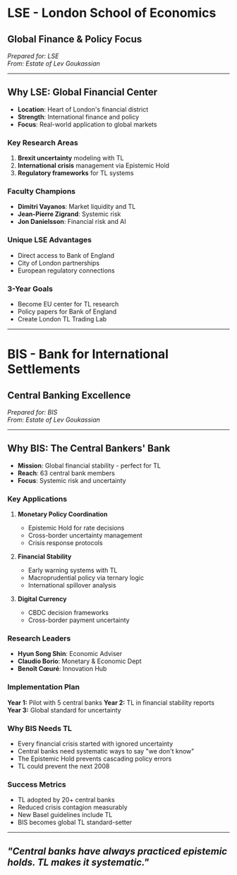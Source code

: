 # LSE - London School of Economics
## Global Finance & Policy Focus

*Prepared for: LSE*  
*From: Estate of Lev Goukassian*

---

## Why LSE: Global Financial Center

- **Location**: Heart of London's financial district
- **Strength**: International finance and policy
- **Focus**: Real-world application to global markets

### Key Research Areas
1. **Brexit uncertainty** modeling with TL
2. **International crisis** management via Epistemic Hold
3. **Regulatory frameworks** for TL systems

### Faculty Champions
- **Dimitri Vayanos**: Market liquidity and TL
- **Jean-Pierre Zigrand**: Systemic risk
- **Jon Danielsson**: Financial risk and AI

### Unique LSE Advantages
- Direct access to Bank of England
- City of London partnerships
- European regulatory connections

### 3-Year Goals
- Become EU center for TL research
- Policy papers for Bank of England
- Create London TL Trading Lab

---

# BIS - Bank for International Settlements
## Central Banking Excellence

*Prepared for: BIS*  
*From: Estate of Lev Goukassian*

---

## Why BIS: The Central Bankers' Bank

- **Mission**: Global financial stability - perfect for TL
- **Reach**: 63 central bank members
- **Focus**: Systemic risk and uncertainty

### Key Applications

1. **Monetary Policy Coordination**
   - Epistemic Hold for rate decisions
   - Cross-border uncertainty management
   - Crisis response protocols

2. **Financial Stability**
   - Early warning systems with TL
   - Macroprudential policy via ternary logic
   - International spillover analysis

3. **Digital Currency**
   - CBDC decision frameworks
   - Cross-border payment uncertainty

### Research Leaders
- **Hyun Song Shin**: Economic Adviser
- **Claudio Borio**: Monetary & Economic Dept
- **Benoît Cœuré**: Innovation Hub

### Implementation Plan

**Year 1:** Pilot with 5 central banks
**Year 2:** TL in financial stability reports  
**Year 3:** Global standard for uncertainty

### Why BIS Needs TL

- Every financial crisis started with ignored uncertainty
- Central banks need systematic ways to say "we don't know"
- The Epistemic Hold prevents cascading policy errors
- TL could prevent the next 2008

### Success Metrics

- TL adopted by 20+ central banks
- Reduced crisis contagion measurably
- New Basel guidelines include TL
- BIS becomes global TL standard-setter

---
*"Central banks have always practiced epistemic holds. TL makes it systematic."*
---


